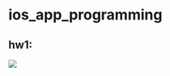 ios_app_programming
===================

## hw1:
<img src="https://raw.github.com/derrick0714/ios_app_programming/master/dragon/screen%20shot.png"/>
